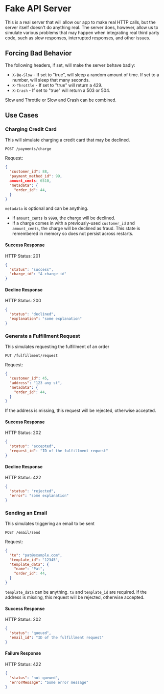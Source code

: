 # Fake API Server

This is a real server that will allow our app to make real HTTP calls, but the server itself doesn't do anything
real.  The server does, however, allow us to simulate various problems that may happen when integrating real third
party code, such as slow responses, interrupted responses, and other issues.

## Forcing Bad Behavior

The following headers, if set, will make the server behave badly:

* `X-Be-Slow` - If set to "true", will sleep a random amount of time. If set to a number, will sleep that many
seconds.
* `X-Throttle` - If set to "true" will return a 429.
* `X-Crash` - If set to "true" will return a 503 or 504.

Slow and Throttle or Slow and Crash can be combined.

## Use Cases

### Charging Credit Card

This will simulate charging a credit card that may be declined.

```
POST /payments/charge
```

Request:

```json
{
  "customer_id": 88,
  "payment_method_id": 99,
  amount_cents: 6510,
  "metadata": {
    "order_id": 44,
  }
}
```

`metadata` is optional and can be anything.

* If `amount_cents` is `9999`, the charge will be declined.
* If a charge comes in with a previously-used `customer_id` and `amount_cents`, the charge will be declined as
fraud.  This state is remembered in memory so does not persist across restarts.

#### Success Response

HTTP Status: 201

```json
{
  "status": "success",
  "charge_id": "A charge id"
}
```

#### Decline Response

HTTP Status: 200

```json
{
  "status": "declined",
  "explanation": "some explanation"
}
```

### Generate a Fulfillment Request

This simulates requesting the fulfillment of an order

```
PUT /fulfillment/request
```

Request:

```json
{
  "customer_id": 45,
  "address": "123 any st",
  "metadata": {
    "order_id": 44,
  }
}
```

If the address is missing, this request will be rejected, otherwise accepted.

#### Success Response

HTTP Status: 202

```json
{
  "status": "accepted",
  "request_id": "ID of the fulfillment request"
}
```

#### Decline Response

HTTP Status: 422

```json
{
  "status": "rejected",
  "error": "some explanation"
}
```

### Sending an Email

This simulates triggering an email to be sent

```
POST /email/send
```

Request:

```json
{
  "to": "pat@example.com",
  "template_id": "12345",
  "template_data": {
    "name": "Pat",
    "order_id": 44,
  }
}
```

`template_data` can be anything.  `to` and `template_id` are required.
If the address is missing, this request will be rejected, otherwise accepted.

#### Success Response

HTTP Status: 202

```json
{
  "status": "queued",
  "email_id": "ID of the fulfillment request"
}
```

#### Failure Response

HTTP Status: 422

```json
{
  "status": "not-queued",
  "errorMessage": "Some error message"
}
```
